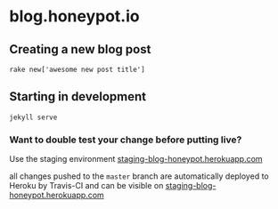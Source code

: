 # blog.honeypot.io


## Creating a new blog post

`rake new['awesome new post title']`

## Starting in development

`jekyll serve`

### Want to double test your change before putting live?

Use the staging environment [staging-blog-honeypot.herokuapp.com][1]

all changes pushed to the `master` branch are automatically
deployed to Heroku by Travis-CI and can be visible on [staging-blog-honeypot.herokuapp.com][1]


[1]: https://staging-blog-honeypot.herokuapp.com
